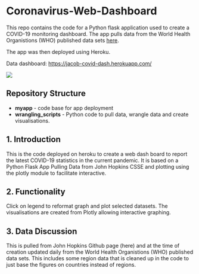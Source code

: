 # Coronavirus-Web-Dashboard

This repo contains the code for a Python flask application used to create a COVID-19 monitoring dashboard. The app pulls data from the World Health Organistions (WHO) published data sets [here](https://github.com/CSSEGISandData/COVID-19).

The app was then deployed using Heroku.

Data dashboard: https://jacob-covid-dash.herokuapp.com/

![](readme_src/covid19-dash.gif)

## Repository Structure
- **myapp** - code base for app deployment
- **wrangling_scripts** - Python code to pull data, wrangle data and create visualisations.

## 1. Introduction

This is the code deployed on heroku to create a web dash board to report the latest COVID-19 statistics in the current pandemic. It is based on a Python Flask App Pulling Data from John Hopkins CSSE and plotting using the plotly module to facilitate interactive.

## 2. Functionality
Click on legend to reformat graph and plot selected datasets. The visualisations are created from Plotly allowing interactive graphing.

## 3. Data Discussion
This is pulled from John Hopkins Github page (here) and at the time of creation updated daily from the World Health Organistions (WHO) published data sets. This includes some region data that is cleaned up in the code to just base the figures on countries instead of regions.


